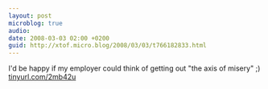 ```yaml
---
layout: post
microblog: true
audio: 
date: 2008-03-03 02:00 +0200
guid: http://xtof.micro.blog/2008/03/03/t766182833.html
---
```

I'd be happy if my employer could think of getting out "the axis of misery" ;) [tinyurl.com/2mb42u](http://tinyurl.com/2mb42u)
